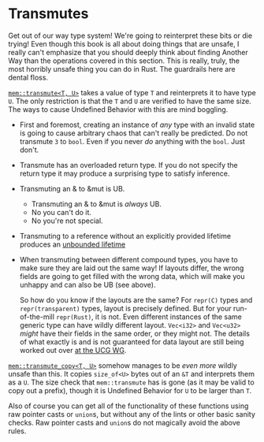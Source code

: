 # Transmutes

Get out of our way type system! We're going to reinterpret these bits or die
trying! Even though this book is all about doing things that are unsafe, I
really can't emphasize that you should deeply think about finding Another Way
than the operations covered in this section. This is really, truly, the most
horribly unsafe thing you can do in Rust. The guardrails here are dental floss.

[`mem::transmute<T, U>`][transmute] takes a value of type `T` and reinterprets
it to have type `U`. The only restriction is that the `T` and `U` are verified
to have the same size. The ways to cause Undefined Behavior with this are mind
boggling.

* First and foremost, creating an instance of *any* type with an invalid state
  is going to cause arbitrary chaos that can't really be predicted. Do not
  transmute `3` to `bool`. Even if you never *do* anything with the `bool`. Just
  don't.
* Transmute has an overloaded return type. If you do not specify the return type
  it may produce a surprising type to satisfy inference.
* Transmuting an & to &mut is UB.
    * Transmuting an & to &mut is *always* UB.
    * No you can't do it.
    * No you're not special.
* Transmuting to a reference without an explicitly provided lifetime
  produces an [unbounded lifetime]
* When transmuting between different compound types, you have to make sure they
  are laid out the same way! If layouts differ, the wrong fields are going to
  get filled with the wrong data, which will make you unhappy and can also be UB
  (see above).

    So how do you know if the layouts are the same? For `repr(C)` types and
  `repr(transparent)` types, layout is precisely defined. But for your
  run-of-the-mill `repr(Rust)`, it is not. Even different instances of the same
  generic type can have wildly different layout. `Vec<i32>` and `Vec<u32>`
  *might* have their fields in the same order, or they might not. The details of
  what exactly is and is not guaranteed for data layout are still being worked
  out over [at the UCG WG][ucg-layout].

[`mem::transmute_copy<T, U>`][transmute_copy] somehow manages to be *even more*
wildly unsafe than this. It copies `size_of<U>` bytes out of an `&T` and
interprets them as a `U`.  The size check that `mem::transmute` has is gone (as
it may be valid to copy out a prefix), though it is Undefined Behavior for `U`
to be larger than `T`.

Also of course you can get all of the functionality of these functions using raw
pointer casts or `union`s, but without any of the lints or other basic sanity
checks. Raw pointer casts and `union`s do not magically avoid the above rules.


[unbounded lifetime]: unbounded-lifetimes.html
[transmute]: ../std/mem/fn.transmute.html
[transmute_copy]: ../std/mem/fn.transmute_copy.html
[ucg-layout]: https://rust-lang.github.io/unsafe-code-guidelines/layout.html
